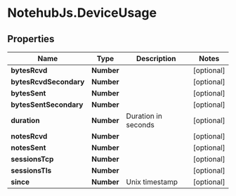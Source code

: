 # NotehubJs.DeviceUsage

## Properties

| Name                   | Type       | Description         | Notes      |
| ---------------------- | ---------- | ------------------- | ---------- |
| **bytesRcvd**          | **Number** |                     | [optional] |
| **bytesRcvdSecondary** | **Number** |                     | [optional] |
| **bytesSent**          | **Number** |                     | [optional] |
| **bytesSentSecondary** | **Number** |                     | [optional] |
| **duration**           | **Number** | Duration in seconds | [optional] |
| **notesRcvd**          | **Number** |                     | [optional] |
| **notesSent**          | **Number** |                     | [optional] |
| **sessionsTcp**        | **Number** |                     | [optional] |
| **sessionsTls**        | **Number** |                     | [optional] |
| **since**              | **Number** | Unix timestamp      | [optional] |
